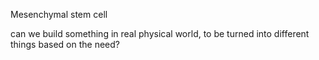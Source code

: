 Mesenchymal stem cell   

can we build something in real physical world, to be turned into different things based on the need?
